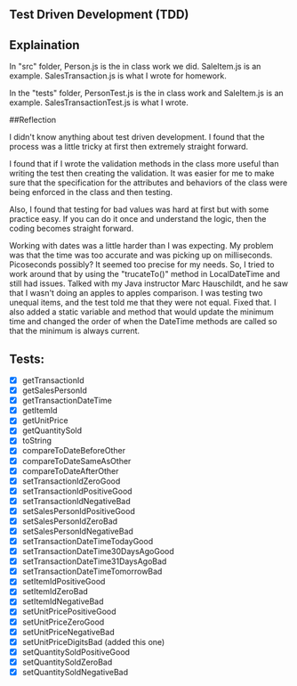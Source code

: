## Test Driven Development (TDD)

## Explaination
In "src" folder, Person.js is the in class work we did. SaleItem.js is an example. SalesTransaction.js is what I wrote for homework.

In the "tests" folder, PersonTest.js is the in class work and SaleItem.js is an example. SalesTransactionTest.js is what I wrote.

##Reflection

I didn't know anything about test driven development. I found that the process was a little tricky at first then extremely straight forward.

I found that if I wrote the validation methods in the class more useful than writing the test then creating the validation. It was easier for me to make sure that the specification for the attributes and behaviors of the class were being enforced in the class and then testing.

Also, I found that testing for bad values was hard at first but with some practice easy. If you can do it once and understand the logic, then the coding becomes straight forward.

Working with dates was a little harder than I was expecting. My problem was that the time was too accurate and was picking up on milliseconds. Picoseconds possibly? It seemed too precise for my needs. So, I tried to work around that by using the "trucateTo()" method in LocalDateTime and still had issues. Talked with my Java instructor Marc Hauschildt, and he saw that I wasn't doing an apples to apples comparison. I was testing two unequal items, and the test told me that they were not equal. Fixed that. I also added a static variable and method that would update the minimum time and changed the order of when the DateTime methods are called so that the minimum is always current.  


## Tests:

- [x] getTransactionId
- [x] getSalesPersonId
- [x] getTransactionDateTime
- [x] getItemId
- [x] getUnitPrice
- [x] getQuantitySold
- [x] toString
- [x] compareToDateBeforeOther
- [x] compareToDateSameAsOther
- [x] compareToDateAfterOther
- [x] setTransactionIdZeroGood
- [x] setTransactionIdPositiveGood
- [x] setTransactionIdNegativeBad
- [x] setSalesPersonIdPositiveGood
- [x] setSalesPersonIdZeroBad
- [x] setSalesPersonIdNegativeBad
- [x] setTransactionDateTimeTodayGood
- [x] setTransactionDateTime30DaysAgoGood
- [x] setTransactionDateTime31DaysAgoBad
- [x] setTransactionDateTimeTomorrowBad
- [x] setItemIdPositiveGood
- [x] setItemIdZeroBad
- [x] setItemIdNegativeBad
- [x] setUnitPricePositiveGood
- [x] setUnitPriceZeroGood
- [x] setUnitPriceNegativeBad
- [x] setUnitPriceDigitsBad (added this one)
- [x] setQuantitySoldPositiveGood
- [x] setQuantitySoldZeroBad
- [x] setQuantitySoldNegativeBad
